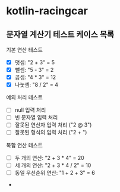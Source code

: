 # kotlin-racingcar

## 문자열 계산기 테스트 케이스 목록

기본 연산 테스트

- [x] 덧셈: "2 + 3" = 5
- [x] 뺄셈: "5 - 3" = 2
- [x] 곱셈: "4 * 3" = 12
- [x] 나눗셈: "8 / 2" = 4

예외 처리 테스트

- [ ] null 입력 처리
- [ ] 빈 문자열 입력 처리
- [ ] 잘못된 연산자 입력 처리 ("2 @ 3")
- [ ] 잘못된 형식의 입력 처리 ("2 + ")

복합 연산 테스트

- [ ] 두 개의 연산: "2 + 3 * 4" = 20
- [ ] 세 개의 연산: "2 + 3 * 4 / 2" = 10
- [ ] 동일 우선순위 연산: "1 + 2 + 3" = 6
- 
